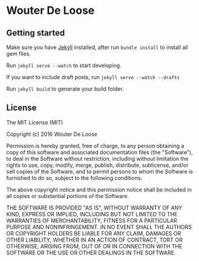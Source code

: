 # Wouter De Loose

## Getting started

Make sure you have [Jekyll](https://jekyllrb.com/docs/installation/) installed, after run `bundle install` to install all gem files.

Run `jekyll serve --watch` to start developing.

If you want to include draft posts, run `jekyll serve --watch --drafts`

Run `jekyll build` to generate your build folder.

## License

The MIT License (MIT)

Copyright (c) 2016 Wouter De Loose

Permission is hereby granted, free of charge, to any person obtaining a copy
of this software and associated documentation files (the "Software"), to deal
in the Software without restriction, including without limitation the rights
to use, copy, modify, merge, publish, distribute, sublicense, and/or sell
copies of the Software, and to permit persons to whom the Software is
furnished to do so, subject to the following conditions:

The above copyright notice and this permission notice shall be included in all
copies or substantial portions of the Software.

THE SOFTWARE IS PROVIDED "AS IS", WITHOUT WARRANTY OF ANY KIND, EXPRESS OR
IMPLIED, INCLUDING BUT NOT LIMITED TO THE WARRANTIES OF MERCHANTABILITY,
FITNESS FOR A PARTICULAR PURPOSE AND NONINFRINGEMENT. IN NO EVENT SHALL THE
AUTHORS OR COPYRIGHT HOLDERS BE LIABLE FOR ANY CLAIM, DAMAGES OR OTHER
LIABILITY, WHETHER IN AN ACTION OF CONTRACT, TORT OR OTHERWISE, ARISING FROM,
OUT OF OR IN CONNECTION WITH THE SOFTWARE OR THE USE OR OTHER DEALINGS IN THE
SOFTWARE.